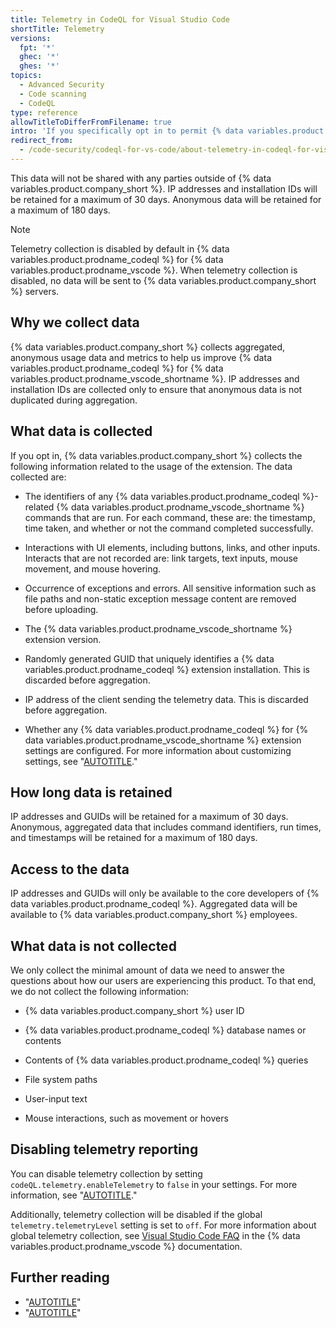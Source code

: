 ```yaml
---
title: Telemetry in CodeQL for Visual Studio Code
shortTitle: Telemetry
versions:
  fpt: '*'
  ghec: '*'
  ghes: '*'
topics:
  - Advanced Security
  - Code scanning
  - CodeQL
type: reference
allowTitleToDifferFromFilename: true
intro: 'If you specifically opt in to permit {% data variables.product.company_short %} to do so, {% data variables.product.company_short %} will collect usage data and metrics for the purposes of helping the core developers to improve the {% data variables.product.prodname_codeql %} extension for {% data variables.product.prodname_vscode_shortname %}.'
redirect_from:
  - /code-security/codeql-for-vs-code/about-telemetry-in-codeql-for-visual-studio-code
---
```


This data will not be shared with any parties outside of {% data variables.product.company_short %}. IP addresses and installation IDs will be retained for a maximum of 30 days. Anonymous data will be retained for a maximum of 180 days.

> [!NOTE]
> Telemetry collection is disabled by default in {% data variables.product.prodname_codeql %} for {% data variables.product.prodname_vscode %}. When telemetry collection is disabled, no data will be sent to {% data variables.product.company_short %} servers.

## Why we collect data

{% data variables.product.company_short %} collects aggregated, anonymous usage data and metrics to help us improve {% data variables.product.prodname_codeql %} for {% data variables.product.prodname_vscode_shortname %}. IP addresses and installation IDs are collected only to ensure that anonymous data is not duplicated during aggregation.

## What data is collected

If you opt in, {% data variables.product.company_short %} collects the following information related to the usage of the extension. The data collected are:

* The identifiers of any {% data variables.product.prodname_codeql %}-related {% data variables.product.prodname_vscode_shortname %} commands that are run. For each command, these are: the timestamp, time taken, and whether or not the command completed successfully.

* Interactions with UI elements, including buttons, links, and other inputs. Interacts that are not recorded are: link targets, text inputs, mouse movement, and mouse hovering.

* Occurrence of exceptions and errors. All sensitive information such as file paths and non-static exception message content are removed before uploading.

* The {% data variables.product.prodname_vscode_shortname %} extension version.

* Randomly generated GUID that uniquely identifies a {% data variables.product.prodname_codeql %} extension installation. This is discarded before aggregation.

* IP address of the client sending the telemetry data. This is discarded before aggregation.

* Whether any {% data variables.product.prodname_codeql %} for {% data variables.product.prodname_vscode_shortname %}  extension settings are configured. For more information about customizing settings, see "[AUTOTITLE](/code-security/codeql-for-vs-code/using-the-advanced-functionality-of-the-codeql-for-vs-code-extension/customizing-settings)."

## How long data is retained

IP addresses and GUIDs will be retained for a maximum of 30 days. Anonymous, aggregated data that includes command identifiers, run times, and timestamps will be retained for a maximum of 180 days.

## Access to the data

IP addresses and GUIDs will only be available to the core developers of {% data variables.product.prodname_codeql %}. Aggregated data will be available to {% data variables.product.company_short %} employees.

## What data is not collected

We only collect the minimal amount of data we need to answer the questions about how our users are experiencing this product. To that end, we do not collect the following information:

* {% data variables.product.company_short %} user ID

* {% data variables.product.prodname_codeql %} database names or contents

* Contents of {% data variables.product.prodname_codeql %} queries

* File system paths

* User-input text

* Mouse interactions, such as movement or hovers

## Disabling telemetry reporting

You can disable telemetry collection by setting `codeQL.telemetry.enableTelemetry` to `false` in your settings. For more information, see "[AUTOTITLE](/code-security/codeql-for-vs-code/using-the-advanced-functionality-of-the-codeql-for-vs-code-extension/customizing-settings)."

Additionally, telemetry collection will be disabled if the global `telemetry.telemetryLevel` setting is set to `off`. For more information about global telemetry collection, see [Visual Studio Code FAQ](https://code.visualstudio.com/docs/supporting/faq#_how-to-disable-telemetry-reporting) in the {% data variables.product.prodname_vscode %} documentation.

## Further reading

* "[AUTOTITLE](/free-pro-team@latest/site-policy/privacy-policies/github-general-privacy-statement)"
* "[AUTOTITLE](/free-pro-team@latest/site-policy/github-terms/github-terms-of-service)"
